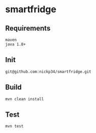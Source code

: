 # smartfridge

## Requirements
```
maven
java 1.8+
```

## Init
```
git@github.com:nickp34/smartfridge.git
```

## Build
```
mvn clean install
```

## Test
```
mvn test
```

